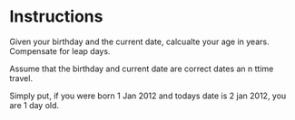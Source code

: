 # Instructions

Given your birthday and the current date, calcualte your age in years. Compensate for leap days. 

Assume that the birthday and current date are correct dates an n ttime travel.

Simply put, if you were born 1 Jan 2012 and todays date is 2 jan 2012, you are 1 day old.

